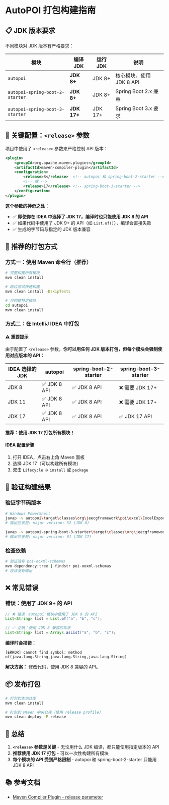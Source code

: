 # AutoPOI 打包构建指南

## 📋 JDK 版本要求

不同模块对 JDK 版本有严格要求：

| 模块 | 编译 JDK | 运行 JDK | 说明 |
|------|---------|---------|------|
| `autopoi` | **JDK 8+** | JDK 8+ | 核心模块，使用 JDK 8 API |
| `autopoi-spring-boot-2-starter` | **JDK 8+** | JDK 8+ | Spring Boot 2.x 兼容 |
| `autopoi-spring-boot-3-starter` | **JDK 17+** | JDK 17+ | Spring Boot 3.x 要求 |

## 🔧 关键配置：`<release>` 参数

项目中使用了 `<release>` 参数来严格控制 API 版本：

```xml
<plugin>
    <groupId>org.apache.maven.plugins</groupId>
    <artifactId>maven-compiler-plugin</artifactId>
    <configuration>
        <release>8</release>  <!-- autopoi 和 spring-boot-2-starter -->
        <!-- 或 -->
        <release>17</release> <!-- spring-boot-3-starter -->
    </configuration>
</plugin>
```

**这个参数的神奇之处：**
- ✅ **即使你在 IDEA 中选择了 JDK 17，编译时也只能使用 JDK 8 的 API**
- ✅ 如果代码中使用了 JDK 9+ 的 API（如 `List.of()`），编译会直接失败
- ✅ 生成的字节码与指定的 JDK 版本兼容

## 🚀 推荐的打包方式

### 方式一：使用 Maven 命令行（推荐）

```bash
# 完整构建所有模块
mvn clean install

# 跳过测试快速构建
mvn clean install -DskipTests

# 只构建特定模块
cd autopoi
mvn clean install
```

### 方式二：在 IntelliJ IDEA 中打包

#### ⚠️ 重要提示

由于配置了 `<release>` 参数，**你可以用任何 JDK 版本打包，但每个模块会强制使用对应版本的 API：**

| IDEA 选择的 JDK | autopoi | spring-boot-2-starter | spring-boot-3-starter |
|----------------|---------|---------------------|---------------------|
| JDK 8          | ✅ JDK 8 API | ✅ JDK 8 API | ❌ 需要 JDK 17+ |
| JDK 11         | ✅ JDK 8 API | ✅ JDK 8 API | ❌ 需要 JDK 17+ |
| JDK 17         | ✅ JDK 8 API | ✅ JDK 8 API | ✅ JDK 17 API |

**推荐：使用 JDK 17 打包所有模块！**

#### IDEA 配置步骤

1. 打开 IDEA，点击右上角 Maven 面板
2. 选择 JDK 17（可以构建所有模块）
3. 双击 `Lifecycle` -> `install` 或 `package`

## 🧪 验证构建结果

### 验证字节码版本

```bash
# Windows PowerShell
javap -v autopoi\target\classes\org\jeecgframework\poi\excel\ExcelExportUtil.class | Select-String "major version"
# 输出应该是: major version: 52 (JDK 8)

javap -v autopoi-spring-boot-3-starter\target\classes\org\jeecgframework\poi\view\JeecgEntityExcelView.class | Select-String "major version"
# 输出应该是: major version: 61 (JDK 17)
```

### 检查依赖

```bash
# 验证没有 poi-ooxml-schemas
mvn dependency:tree | findstr poi-ooxml-schemas
# 应该没有输出
```

## ❌ 常见错误

### 错误：使用了 JDK 9+ 的 API

```java
// ❌ 错误：autopoi 模块中使用了 JDK 9 的 API
List<String> list = List.of("a", "b", "c");

// ✅ 正确：使用 JDK 8 兼容的写法
List<String> list = Arrays.asList("a", "b", "c");
```

**编译时会报错：**
```
[ERROR] cannot find symbol: method of(java.lang.String,java.lang.String,java.lang.String)
```

**解决方案：** 修改代码，使用 JDK 8 兼容的 API。

## 📦 发布打包

```bash
# 打包到本地仓库
mvn clean install

# 打包到 Maven 中央仓库（使用 release profile）
mvn clean deploy -P release
```

## 🎯 总结

1. **`<release>` 参数是关键** - 无论用什么 JDK 编译，都只能使用指定版本的 API
2. **推荐使用 JDK 17 打包** - 可以一次性构建所有模块
3. **每个模块的 API 受到严格限制** - autopoi 和 spring-boot-2-starter 只能用 JDK 8 API

## 📚 参考文档

- [Maven Compiler Plugin - release parameter](https://maven.apache.org/plugins/maven-compiler-plugin/compile-mojo.html#release)
